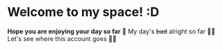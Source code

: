 # Welcome to my space! :D
**Hope you are enjoying your day so far** 🤠
My day's ~~bad~~ alright so far 😶‍🌫️
Let's see where this account goes 😵‍💫
